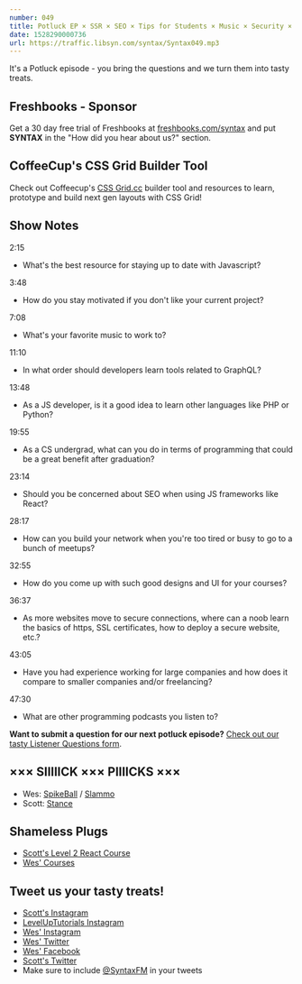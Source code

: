```yaml
---
number: 049
title: Potluck EP × SSR × SEO × Tips for Students × Music × Security × GraphQL
date: 1528290000736
url: https://traffic.libsyn.com/syntax/Syntax049.mp3
---
```


It's a Potluck episode - you bring the questions and we turn them into tasty treats.

## Freshbooks - Sponsor

Get a 30 day free trial of Freshbooks at [freshbooks.com/syntax](https://freshbooks.com/syntax) and put **SYNTAX** in the "How did you hear about us?" section.

## CoffeeCup's CSS Grid Builder Tool

Check out Coffeecup's [CSS Grid.cc](https://cssgrid.cc/) builder tool and resources to learn, prototype and build next gen layouts with CSS Grid!

## Show Notes

2:15

* What's the best resource for staying up to date with Javascript?

3:48

* How do you stay motivated if you don't like your current project?

7:08

* What's your favorite music to work to?

11:10

* In what order should developers learn tools related to GraphQL?

13:48

* As a JS developer, is it a good idea to learn other languages like PHP or Python?

19:55

* As a CS undergrad, what can you do in terms of programming that could be a great benefit after graduation?

23:14

* Should you be concerned about SEO when using JS frameworks like React?

28:17

* How can you build your network when you're too tired or busy to go to a bunch of meetups? 

32:55

* How do you come up with such good designs and UI for your courses?

36:37

* As more websites move to secure connections, where can a noob learn the basics of https, SSL certificates, how to deploy a secure website, etc.?

43:05

* Have you had experience working for large companies and how does it compare to smaller companies and/or freelancing?

47:30

* What are other programming podcasts you listen to?

__Want to submit a question for our next potluck episode?__ [Check out our tasty Listener Questions form](https://docs.google.com/forms/d/e/1FAIpQLSfQlAo1wXHiJMySdU-h8QMtfoz92aMS9eycEHXB6eRCLh8KHA/viewform).

## ××× SIIIIICK ××× PIIIICKS ×××

* Wes: [SpikeBall](https://amzn.to/2kzAjXO) / [Slammo](https://amzn.to/2shGaVM)
* Scott: [Stance](https://www.youtube.com/user/stanceelements)

## Shameless Plugs

* [Scott's Level 2 React Course](https://LevelUpTutorials.com/store)
* [Wes' Courses](https://wesbos.com/courses)

## Tweet us your tasty treats!

* [Scott's Instagram](https://www.instagram.com/stolinski/)
* [LevelUpTutorials Instagram](https://www.instagram.com/LevelUpTutorials/)
* [Wes' Instagram](https://www.instagram.com/wesbos/)
* [Wes' Twitter](https://twitter.com/wesbos)
* [Wes' Facebook](https://www.facebook.com/wesbos.developer)
* [Scott's Twitter](https://twitter.com/stolinski)
* Make sure to include [@SyntaxFM](https://twitter.com/SyntaxFM) in your tweets
